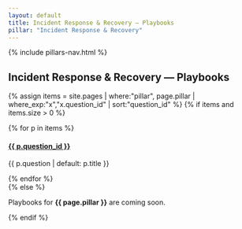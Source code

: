 ```yaml
---
layout: default
title: Incident Response & Recovery — Playbooks
pillar: "Incident Response & Recovery"
---
```


{% include pillars-nav.html %}

## Incident Response & Recovery — Playbooks

{% assign items = site.pages | where:"pillar", page.pillar | where_exp:"x","x.question_id" | sort:"question_id" %}
{% if items and items.size > 0 %}
<div class="guide-cards">
{% for p in items %}
  <div class="guide-card">
    <h4><a href="{{ p.url | relative_url }}">{{ p.question_id }}</a></h4>
    <p>{{ p.question | default: p.title }}</p>
  </div>
{% endfor %}
</div>
{% else %}
<p>Playbooks for <strong>{{ page.pillar }}</strong> are coming soon.</p>
{% endif %}
